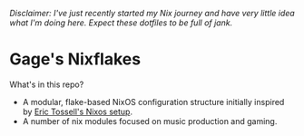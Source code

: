 *Disclaimer: I've just recently started my Nix journey and have very little idea what I'm doing here. Expect these dotfiles to be full of jank.*

# Gage's Nixflakes
What's in this repo?
- A modular, flake-based NixOS configuration structure initially inspired by [Eric Tossell's Nixos setup](https://github.com/erictossell/nixflakes).
- A number of nix modules focused on music production and gaming. 
